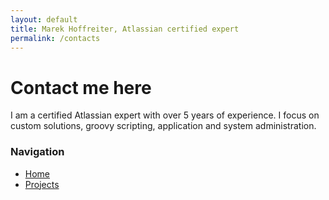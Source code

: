 ```yaml
---
layout: default
title: Marek Hoffreiter, Atlassian certified expert
permalink: /contacts
---
```


# Contact me here

I am a certified Atlassian expert with over 5 years of experience. I focus on custom solutions, groovy scripting, application and system administration.

<div class="sidebar">
  <h3>Navigation</h3>
  <ul>
    <li><a href="/">Home</a></li>
    <li><a href="/projects">Projects</a></li>
  </ul>
</div>
